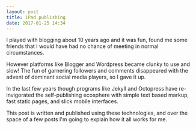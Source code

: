 ```yaml
---
layout: post
title: iPad publishing
date: 2017-01-25 14:34
---
```

I played with blogging about 10 years ago and it was fun, found me some friends that I would have had no chance of meeting in normal circumstances.

However platforms like Blogger and Wordpress became clunky to use and slow! The fun of garnering followers and comments disappeared with the advent of dominant social media players, so I gave it up.

In the last few years though programs like Jekyll and Octopress have re-invigorated the self-publishing ecosphere with simple text based markup, fast static pages, and slick mobile interfaces.

This post is written and published using these technologies, and over the space of a few posts I'm going to explain how it all works for me.

